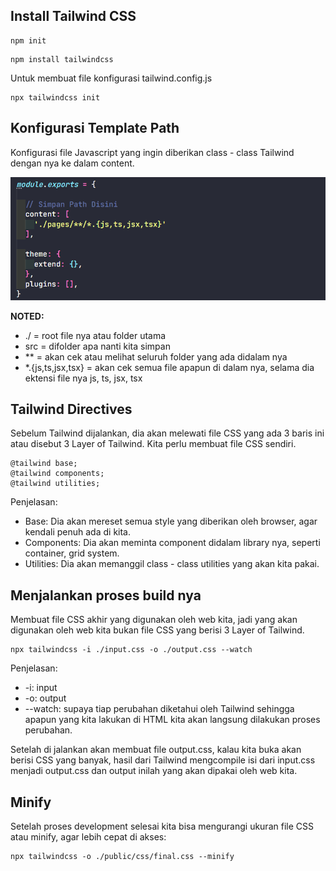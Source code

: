 ## Install Tailwind CSS

```
npm init
```

```
npm install tailwindcss
```

Untuk membuat file konfigurasi tailwind.config.js

```
npx tailwindcss init
```

## Konfigurasi Template Path

Konfigurasi file Javascript yang ingin diberikan class - class Tailwind dengan nya ke dalam content.

![](img/konfigurasi.png)

**NOTED:** 

- ./ = root file nya atau folder utama 
- src = difolder apa nanti kita simpan
- ** = akan cek atau melihat seluruh folder yang ada didalam nya 
- *.{js,ts,jsx,tsx} = akan cek semua file apapun di dalam nya, selama dia ektensi file nya js, ts, jsx, tsx

## Tailwind Directives

Sebelum Tailwind dijalankan, dia akan melewati file CSS yang ada 3 baris ini atau disebut 3 Layer of Tailwind. Kita perlu membuat file CSS sendiri. 

```
@tailwind base;
@tailwind components;
@tailwind utilities;
```

Penjelasan:

- Base: Dia akan mereset semua style yang diberikan oleh browser, agar kendali penuh ada di kita.
- Components: Dia akan meminta component didalam library nya, seperti container, grid system.
- Utilities: Dia akan memanggil class - class utilities yang akan kita pakai.

## Menjalankan proses build nya 

Membuat file CSS akhir yang digunakan oleh web kita, jadi yang akan digunakan oleh web kita bukan file CSS yang berisi 3 Layer of Tailwind.

```
npx tailwindcss -i ./input.css -o ./output.css --watch
```

Penjelasan:

- -i: input
- -o: output
- --watch: supaya tiap perubahan diketahui oleh Tailwind sehingga apapun yang kita lakukan di HTML kita akan langsung dilakukan proses perubahan.

Setelah di jalankan akan membuat file output.css, kalau kita buka akan berisi CSS yang banyak, hasil dari Tailwind mengcompile isi dari input.css menjadi output.css dan output inilah yang akan dipakai oleh web kita. 

## Minify

Setelah proses development selesai kita bisa mengurangi ukuran file CSS atau minify, agar lebih cepat di akses:

```
npx tailwindcss -o ./public/css/final.css --minify
```

